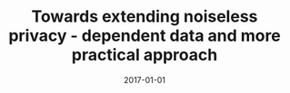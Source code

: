 ---
# Documentation: https://wowchemy.com/docs/managing-content/

title: Towards extending noiseless privacy - dependent data and more practical approach
subtitle: ''
summary: ''
authors:
- Krzysztof Grining
- Marek Klonowski
tags: []
categories: []
date: '2017-01-01'
lastmod: 2022-10-07T05:14:00Z
featured: false
draft: false

# Featured image
# To use, add an image named `featured.jpg/png` to your page's folder.
# Focal points: Smart, Center, TopLeft, Top, TopRight, Left, Right, BottomLeft, Bottom, BottomRight.
image:
  caption: ''
  focal_point: ''
  preview_only: false

# Projects (optional).
#   Associate this post with one or more of your projects.
#   Simply enter your project's folder or file name without extension.
#   E.g. `projects = ["internal-project"]` references `content/project/deep-learning/index.md`.
#   Otherwise, set `projects = []`.
projects: []
publishDate: '2022-10-07T05:13:59.575646Z'
publication_types:
- '1'
abstract: ''
publication: "*ASIA CCS'17 : proceedings of the 2017 ACM Asia Conference on Computer\
  \ and Communications Security, April 2-6, 2017, Abu Dhabi, UAE.*"
doi: 10.1145/3052973.3052992
---